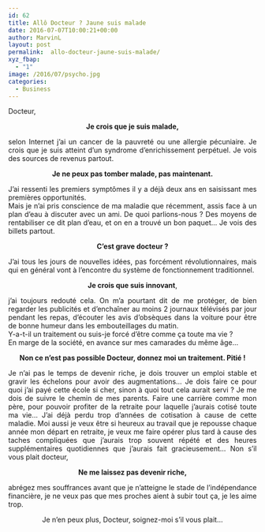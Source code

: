 ```yaml
---
id: 62
title: Allô Docteur ? Jaune suis malade
date: 2016-07-07T10:00:21+00:00
author: MarvinL
layout: post
permalink:  allo-docteur-jaune-suis-malade/
xyz_fbap:
  - "1"
image: /2016/07/psycho.jpg
categories:
  - Business
---
```

Docteur,

<p style="text-align: center;">
  <strong>Je crois que je suis malade,</strong>
</p>

<p style="text-align: justify;">
  selon Internet j&rsquo;ai un cancer de la pauvreté ou une allergie pécuniaire. Je crois que je suis atteint d&rsquo;un syndrome d&rsquo;enrichissement perpétuel. Je vois des sources de revenus partout.
</p>

<p style="text-align: center;">
  <strong>Je ne peux pas tomber malade, pas maintenant.</strong>
</p>

<p style="text-align: justify;">
  J&rsquo;ai ressenti les premiers symptômes il y a déjà deux ans en saisissant mes premières opportunités.<br /> Mais je n&rsquo;ai pris conscience de ma maladie que récemment, assis face à un plan d&rsquo;eau à discuter avec un ami. De quoi parlions-nous ? Des moyens de rentabiliser ce dit plan d&rsquo;eau, et on en a trouvé un bon paquet… Je vois des billets partout.
</p>

<p style="text-align: center;">
  <strong>C&rsquo;est grave docteur ?</strong>
</p>

<p style="text-align: justify;">
  J&rsquo;ai tous les jours de nouvelles idées, pas forcément révolutionnaires, mais qui en général vont à l&rsquo;encontre du système de fonctionnement traditionnel.
</p>

<p style="text-align: center;">
  <strong>Je crois que suis innovant</strong>,
</p>

<p style="text-align: justify;">
  j&rsquo;ai toujours redouté cela. On m&rsquo;a pourtant dit de me protéger, de bien regarder les publicités et d&rsquo;enchaîner au moins 2 journaux télévisés par jour pendant les repas, d&rsquo;écouter les avis d&rsquo;obsèques dans la voiture pour être de bonne humeur dans les embouteillages du matin.<br /> Y-a-t-il un traitement ou suis-je forcé d&rsquo;être comme ça toute ma vie ?<br /> En marge de la société, en avance sur mes camarades du même âge&#8230;
</p>

<p style="text-align: center;">
  <strong>Non ce n&rsquo;est pas possible Docteur, donnez moi un traitement. Pitié !</strong>
</p>

<p style="text-align: justify;">
  Je n&rsquo;ai pas le temps de devenir riche, je dois trouver un emploi stable et gravir les échelons pour avoir des augmentations&#8230; Je dois faire ce pour quoi j&rsquo;ai payé cette école si cher, sinon à quoi tout cela aurait servi ? Je me dois de suivre le chemin de mes parents. Faire une carrière comme mon père, pour pouvoir profiter de la retraite pour laquelle j&rsquo;aurais cotisé toute ma vie… J&rsquo;ai déjà perdu trop d&rsquo;années de cotisation à cause de cette maladie. Moi aussi je veux être si heureux au travail que je repousse chaque année mon départ en retraite, je veux me faire opérer plus tard à cause des taches compliquées que j&rsquo;aurais trop souvent répété et des heures supplémentaires quotidiennes que j&rsquo;aurais fait gracieusement… Non s&rsquo;il vous plait docteur,
</p>

<p style="text-align: center;">
  <strong>Ne me laissez pas devenir riche,</strong>
</p>

<p style="text-align: justify;">
  abrégez mes souffrances avant que je n&rsquo;atteigne le stade de l&rsquo;indépendance financière, je ne veux pas que mes proches aient à subir tout ça, je les aime trop.
</p>

<p style="text-align: center;">
  Je n&rsquo;en peux plus, Docteur, soignez-moi s&rsquo;il vous plait…
</p>
